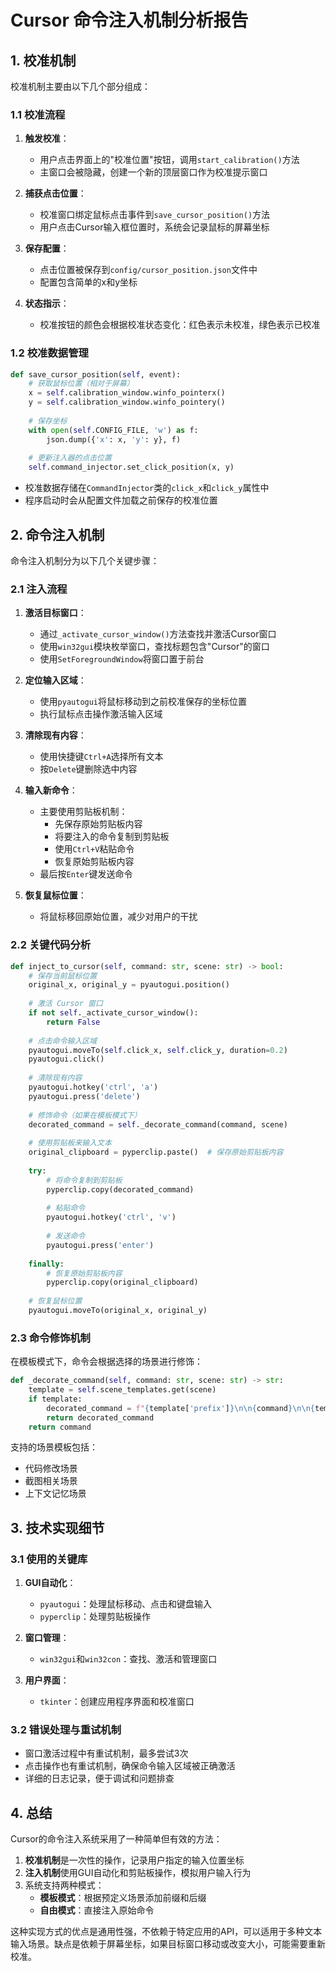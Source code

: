 # Cursor 命令注入机制分析报告

## 1. 校准机制

校准机制主要由以下几个部分组成：

### 1.1 校准流程

1. **触发校准**：
   - 用户点击界面上的"校准位置"按钮，调用`start_calibration()`方法
   - 主窗口会被隐藏，创建一个新的顶层窗口作为校准提示窗口

2. **捕获点击位置**：
   - 校准窗口绑定鼠标点击事件到`save_cursor_position()`方法
   - 用户点击Cursor输入框位置时，系统会记录鼠标的屏幕坐标

3. **保存配置**：
   - 点击位置被保存到`config/cursor_position.json`文件中
   - 配置包含简单的x和y坐标

4. **状态指示**：
   - 校准按钮的颜色会根据校准状态变化：红色表示未校准，绿色表示已校准

### 1.2 校准数据管理

```python
def save_cursor_position(self, event):
    # 获取鼠标位置（相对于屏幕）
    x = self.calibration_window.winfo_pointerx()
    y = self.calibration_window.winfo_pointery()
    
    # 保存坐标
    with open(self.CONFIG_FILE, 'w') as f:
        json.dump({'x': x, 'y': y}, f)
    
    # 更新注入器的点击位置
    self.command_injector.set_click_position(x, y)
```

- 校准数据存储在`CommandInjector`类的`click_x`和`click_y`属性中
- 程序启动时会从配置文件加载之前保存的校准位置

## 2. 命令注入机制

命令注入机制分为以下几个关键步骤：

### 2.1 注入流程

1. **激活目标窗口**：
   - 通过`_activate_cursor_window()`方法查找并激活Cursor窗口
   - 使用`win32gui`模块枚举窗口，查找标题包含"Cursor"的窗口
   - 使用`SetForegroundWindow`将窗口置于前台

2. **定位输入区域**：
   - 使用`pyautogui`将鼠标移动到之前校准保存的坐标位置
   - 执行鼠标点击操作激活输入区域

3. **清除现有内容**：
   - 使用快捷键`Ctrl+A`选择所有文本
   - 按`Delete`键删除选中内容

4. **输入新命令**：
   - 主要使用剪贴板机制：
     - 先保存原始剪贴板内容
     - 将要注入的命令复制到剪贴板
     - 使用`Ctrl+V`粘贴命令
     - 恢复原始剪贴板内容
   - 最后按`Enter`键发送命令

5. **恢复鼠标位置**：
   - 将鼠标移回原始位置，减少对用户的干扰

### 2.2 关键代码分析

```python
def inject_to_cursor(self, command: str, scene: str) -> bool:
    # 保存当前鼠标位置
    original_x, original_y = pyautogui.position()
    
    # 激活 Cursor 窗口
    if not self._activate_cursor_window():
        return False
    
    # 点击命令输入区域
    pyautogui.moveTo(self.click_x, self.click_y, duration=0.2)
    pyautogui.click()
    
    # 清除现有内容
    pyautogui.hotkey('ctrl', 'a')
    pyautogui.press('delete')
    
    # 修饰命令（如果在模板模式下）
    decorated_command = self._decorate_command(command, scene)
    
    # 使用剪贴板来输入文本
    original_clipboard = pyperclip.paste()  # 保存原始剪贴板内容
    
    try:
        # 将命令复制到剪贴板
        pyperclip.copy(decorated_command)
        
        # 粘贴命令
        pyautogui.hotkey('ctrl', 'v')
        
        # 发送命令
        pyautogui.press('enter')
        
    finally:
        # 恢复原始剪贴板内容
        pyperclip.copy(original_clipboard)
    
    # 恢复鼠标位置
    pyautogui.moveTo(original_x, original_y)
```

### 2.3 命令修饰机制

在模板模式下，命令会根据选择的场景进行修饰：

```python
def _decorate_command(self, command: str, scene: str) -> str:
    template = self.scene_templates.get(scene)
    if template:
        decorated_command = f"{template['prefix']}\n\n{command}\n\n{template['suffix']}"
        return decorated_command
    return command
```

支持的场景模板包括：
- 代码修改场景
- 截图相关场景
- 上下文记忆场景

## 3. 技术实现细节

### 3.1 使用的关键库

1. **GUI自动化**：
   - `pyautogui`：处理鼠标移动、点击和键盘输入
   - `pyperclip`：处理剪贴板操作

2. **窗口管理**：
   - `win32gui`和`win32con`：查找、激活和管理窗口

3. **用户界面**：
   - `tkinter`：创建应用程序界面和校准窗口

### 3.2 错误处理与重试机制

- 窗口激活过程中有重试机制，最多尝试3次
- 点击操作也有重试机制，确保命令输入区域被正确激活
- 详细的日志记录，便于调试和问题排查

## 4. 总结

Cursor的命令注入系统采用了一种简单但有效的方法：

1. **校准机制**是一次性的操作，记录用户指定的输入位置坐标
2. **注入机制**使用GUI自动化和剪贴板操作，模拟用户输入行为
3. 系统支持两种模式：
   - **模板模式**：根据预定义场景添加前缀和后缀
   - **自由模式**：直接注入原始命令

这种实现方式的优点是通用性强，不依赖于特定应用的API，可以适用于多种文本输入场景。缺点是依赖于屏幕坐标，如果目标窗口移动或改变大小，可能需要重新校准。
